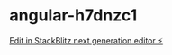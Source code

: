 # angular-h7dnzc1

[Edit in StackBlitz next generation editor ⚡️](https://stackblitz.com/~/github.com/RaviKumarKachhi/angular-h7dnzc1)
